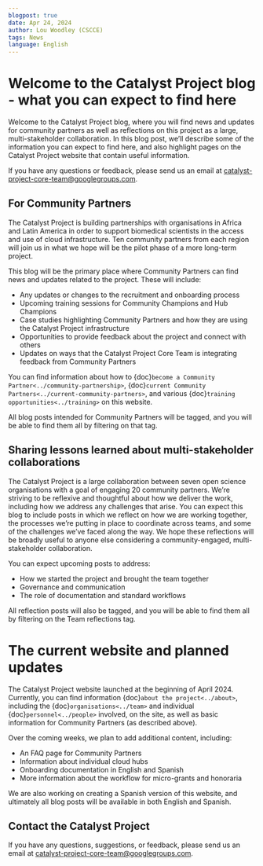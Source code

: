```yaml
---
blogpost: true
date: Apr 24, 2024
author: Lou Woodley (CSCCE)
tags: News
language: English
---
```


# Welcome to the Catalyst Project blog - what you can expect to find here

Welcome to the Catalyst Project blog, where you will find news and updates for community partners as well as reflections on this project as a large, multi-stakeholder collaboration. In this blog post, we’ll describe some of the information you can expect to find here, and also highlight pages on the Catalyst Project website that contain useful information.

If you have any questions or feedback, please send us an email at [catalyst-project-core-team@googlegroups.com](mailto:catalyst-project-core-team@googlegroups.com).


## For Community Partners

The Catalyst Project is building partnerships with organisations in Africa and Latin America in order to support biomedical scientists in the access and use of cloud infrastructure. Ten community partners from each region will join us in what we hope will be the pilot phase of a more long-term project. 

This blog will be the primary place where Community Partners can find news and updates related to the project. These will include: 

* Any updates or changes to the recruitment and onboarding process
* Upcoming training sessions for Community Champions and Hub Champions
* Case studies highlighting Community Partners and how they are using the Catalyst Project infrastructure
* Opportunities to provide feedback about the project and connect with others
* Updates on ways that the Catalyst Project Core Team is integrating feedback from Community Partners

You can find information about how to {doc}`become a Community Partner<../community-partnership>`, {doc}`current Community Partners<../current-community-partners>`, and various {doc}`training opportunities<../training>` on this website. 

All blog posts intended for Community Partners will be tagged, and you will be able to find them all by filtering on that tag. 

## Sharing lessons learned about multi-stakeholder collaborations 

The Catalyst Project is a large collaboration between seven open science organisations with a goal of engaging 20 community partners. We’re striving to be reflexive and thoughtful about how we deliver the work, including how we address any challenges that arise. You can expect this blog to include posts in which we reflect on how we are working together, the processes we’re putting in place to coordinate across teams, and some of the challenges we’ve faced along the way. We hope these reflections will be broadly useful to anyone else considering a community-engaged, multi-stakeholder collaboration. 

You can expect upcoming posts to address:

* How we started the project and brought the team together
* Governance and communication
* The role of documentation and standard workflows

All reflection posts will also be tagged, and you will be able to find them all by filtering on the Team reflections tag.

# The current website and planned updates

The Catalyst Project website launched at the beginning of April 2024. Currently, you can find information {doc}`about the project<../about>`, including the {doc}`organisations<../team>` and individual {doc}`personnel<../people>` involved, on the site, as well as basic information for Community Partners (as described above). 

Over the coming weeks, we plan to add additional content, including:

* An FAQ page for Community Partners
* Information about individual cloud hubs
* Onboarding documentation in English and Spanish
* More information about the workflow for micro-grants and honoraria

We are also working on creating a Spanish version of this website, and ultimately all blog posts will be available in both English and Spanish.

## Contact the Catalyst Project

If you have any questions, suggestions, or feedback, please send us an email at [catalyst-project-core-team@googlegroups.com](mailto:catalyst-project-core-team@googlegroups.com).
